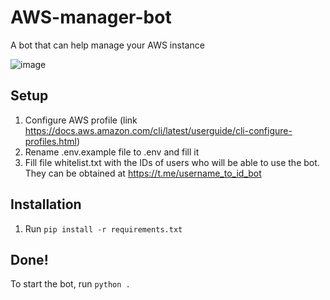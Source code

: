 # AWS-manager-bot

A bot that can help manage your AWS instance

![image](https://user-images.githubusercontent.com/81159301/189834788-0c0719cd-ebe6-41d2-970b-2f11024e0a21.png)

## Setup

1. Configure AWS profile (link https://docs.aws.amazon.com/cli/latest/userguide/cli-configure-profiles.html)
2. Rename .env.example file to .env and fill it
3. Fill file whitelist.txt with the IDs of users who will be able to use the bot. They can be obtained at https://t.me/username_to_id_bot

## Installation

1. Run `pip install -r requirements.txt`

## Done!

To start the bot, run `python .`
